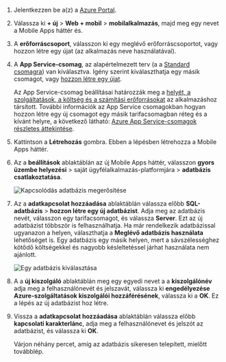 1. Jelentkezzen be a(z) a [Azure Portal].
2. Válassza ki **+ új** > **Web + mobil** > **mobilalkalmazás**, majd meg egy nevet a Mobile Apps háttér és.
3. A **erőforráscsoport**, válasszon ki egy meglévő erőforráscsoportot, vagy hozzon létre egy újat (az alkalmazás neve használatával). 
4. A **App Service-csomag**, az alapértelmezett terv (a a [Standard csomagra](https://azure.microsoft.com/pricing/details/app-service/)) van kiválasztva. Igény szerint kiválaszthatja egy másik csomagot, vagy [hozzon létre egy újat](../articles/app-service/app-service-plan-manage.md#create-an-app-service-plan). 

   Az App Service-csomag beállításai határozzák meg a [helyét, a szolgáltatások, a költség és a számítási erőforrásokat](https://azure.microsoft.com/pricing/details/app-service/) az alkalmazáshoz társított. További információk az App Service csomagokban hogyan hozzon létre egy új csomagot egy másik tarifacsomagban réteg és a kívánt helyre, a következő látható: [Azure App Service-csomagok részletes áttekintése](../articles/app-service/azure-web-sites-web-hosting-plans-in-depth-overview.md).
   
5. Kattintson a **Létrehozás** gombra. Ebben a lépésben létrehozza a Mobile Apps háttér. 
6. Az a **beállítások** ablaktáblán az új Mobile Apps háttér, válasszon **gyors üzembe helyezési** > saját ügyfélalkalmazás-platformjára > **adatbázis csatlakoztatása**. 
   
   ![Kapcsolódás adatbázis megerősítése](./media/app-service-mobile-dotnet-backend-create-new-service/dotnet-backend-create-data-connection.png)
7. Az a **adatkapcsolat hozzáadása** ablaktáblán válassza előbb **SQL-adatbázis** > **hozzon létre egy új adatbázist**. Adja meg az adatbázis nevét, válasszon egy tarifacsomagot, és válassza **Server**. Ezt az új adatbázist többször is felhasználhatja. Ha már rendelkezik adatbázissal ugyanazon a helyen, választhatja a **Meglévő adatbázis használata** lehetőséget is. Egy adatbázis egy másik helyen, mert a sávszélességhez kötődő költségekkel és nagyobb késleltetéssel járhat használata nem ajánlott.
   
   ![Egy adatbázis kiválasztása](./media/app-service-mobile-dotnet-backend-create-new-service/dotnet-backend-create-db.png)
8. A a **új kiszolgáló** ablaktáblán meg egy egyedi nevet a a **kiszolgálónév** adja meg a felhasználónevét és jelszavát, válassza ki **engedélyezése Azure-szolgáltatások kiszolgálói hozzáférésének**, válassza ki a  **OK**. Ez a lépés az új adatbázist hoz létre.
9. Vissza a **adatkapcsolat hozzáadása** ablaktáblán válassza előbb **kapcsolati karakterlánc**, adja meg a felhasználónevet és jelszót az adatbázist, és válassza ki **OK**. 

   Várjon néhány percet, amíg az adatbázis sikeresen telepített, mielőtt továbblép.

<!-- URLs. -->
[Azure Portal]: https://portal.azure.com/
